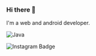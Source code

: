 ### Hi there 👋
 I'm a web and android developer.

![Java](https://img.shields.io/badge/-Java-black?logo=java&amp;style=social)&nbsp;&nbsp;
 
![Instagram Badge](https://img.shields.io/badge/-@atukeee_950-F44747?style=flat-square&amp;labelColor=F44747&amp;logo=instagram&amp;logoColor=white&amp;link=https://instagram.com/atukeee/)

<!--
**atukeee/atukeee** is a ✨ _special_ ✨ repository because its `README.md` (this file) appears on your GitHub profile.

Here are some ideas to get you started:

- 🔭 I’m currently working on ...
- 🌱 I’m currently learning ...
- 👯 I’m looking to collaborate on ...
- 🤔 I’m looking for help with ...
- 💬 Ask me about ...
- 📫 How to reach me: ...
- 😄 Pronouns: ...
- ⚡ Fun fact: ...
-->
